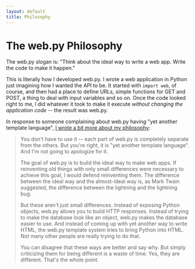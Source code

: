 ```yaml
---
layout: default
title: Philosophy
---
```


# The web.py Philosophy

The web.py slogan is: "Think about the ideal way to write a web app. Write the code to make it happen."

This is literally how I developed web.py. I wrote a web application in Python just imagining how I wanted the API to be. It started with <code>import web</code>, of course, and then had a place to define URLs, simple functions for GET and POST, a thing to deal with input variables and so on. Once the code looked right to me, I did whatever it took to make it execute _without changing the application code_ -- the result was web.py.

In response to someone complaining about web.py having "yet another template language", [I wrote a bit more about my philosophy](http://groups.google.com/group/webpy/msg/f266701d97e7ceb1):

> You don't have to use it -- each part of web.py is completely separate 
> from the others. But you're right, it is "yet another template 
> language". And I'm not going to apologize for it. 
> 
> The goal of web.py is to build the ideal way to make web apps. If 
> reinventing old things with only small differences were necessary to 
> achieve this goal, I would defend reinventing them. The difference 
> between the ideal way and the almost-ideal way is, as Mark Twain 
> suggested, the difference between the lightning and the lightning bug. 
> 
> But these aren't just small differences. Instead of exposing Python 
> objects, web.py allows you to build HTTP responses. Instead of trying 
> to make the database look like an object, web.py makes the database 
> easier to use. And instead of coming up with yet another way to write 
> HTML, the web.py template system tries to bring Python into HTML. Not 
> many other people are really trying to do that. 
> 
> You can disagree that these ways are better and say why. But simply 
> criticizing them for being different is a waste of time. Yes, they are 
> different. That's the whole point.
